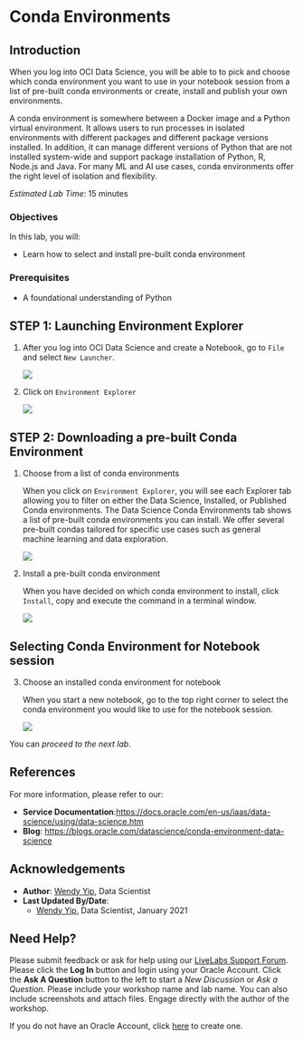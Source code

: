 # Conda Environments 

## Introduction

When you log into OCI Data Science, you will be able to to pick and choose which conda environment you want to use in your notebook session from a list of pre-built conda environments or create, install and publish your own environments.

A conda environment is somewhere between a Docker image and a Python virtual environment. It allows users to run processes in isolated environments with different packages and different package versions installed.   In addition, it can manage different versions of Python that are not installed system-wide and support package installation of Python, R, Node.js and Java.  For many ML and AI use cases, conda environments offer the right level of isolation and flexibility.

*Estimated Lab Time*: 15 minutes

### Objectives

In this lab, you will:

* Learn how to select and install pre-built conda environment

### Prerequisites

* A foundational understanding of Python

## **STEP 1:** Launching Environment Explorer

1.  After you log into OCI Data Science and create a Notebook, go to `File` and select `New Launcher`.

    ![](./../time-series-forecasting/images/new_launcher.png " ")

2.  Click on `Environment Explorer`

    ![](./../time-series-forecasting/images/environment_explorer.png " ")

## **STEP 2:** Downloading a pre-built Conda Environment

1.  Choose from a list of conda environments

    When you click on `Environment Explorer`, you will see each Explorer tab allowing you to filter on either the Data Science, Installed, or Published Conda environments.  The Data Science Conda Environments tab shows a list of pre-built conda environments you can install.  We offer several pre-built condas tailored for specific use cases such as general machine learning and data exploration.

    ![](./../time-series-forecasting/images/conda_environment_explorer.png " ")

2.  Install a pre-built conda environment

    When you have decided on which conda environment to install, click `Install`, copy and execute the command in a terminal window.

    ![](./../time-series-forecasting/images/download_ml_conda_instructions.png " ")

## Selecting Conda Environment for Notebook session

3.  Choose an installed conda environment for notebook

    When you start a new notebook, go to the top right corner to select the conda environment you would like to use for the notebook session.

    ![](./../time-series-forecasting/images/pick_conda_environ_for_notebook.png " ")

You can *proceed to the next lab*.

## References

For more information, please refer to our:

* **Service Documentation**:https://docs.oracle.com/en-us/iaas/data-science/using/data-science.htm
* **Blog**: https://blogs.oracle.com/datascience/conda-environment-data-science

## Acknowledgements

* **Author**: [Wendy Yip](https://www.linkedin.com/in/wendy-yip-a3990610/), Data Scientist
* **Last Updated By/Date**:
    * [Wendy Yip](https://www.linkedin.com/in/wendy-yip-a3990610/), Data Scientist, January 2021

## Need Help?
Please submit feedback or ask for help using our [LiveLabs Support Forum](https://community.oracle.com/tech/developers/categories/oracle-cloud-infrastructure-fundamentals). Please click the **Log In** button and login using your Oracle Account. Click the **Ask A Question** button to the left to start a *New Discussion* or *Ask a Question*.  Please include your workshop name and lab name.  You can also include screenshots and attach files.  Engage directly with the author of the workshop.

If you do not have an Oracle Account, click [here](https://profile.oracle.com/myprofile/account/create-account.jspx) to create one.

